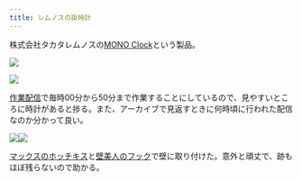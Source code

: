 ```yaml
---
title: レムノスの掛時計
---
```

株式会社タカタレムノスの[MONO Clock](https://www.amazon.co.jp/dp/B004UIT8BK)という製品。

![](https://lh3.googleusercontent.com/docs/ADP-6oG0EaJ5YO0oSUquJMkGNGjdWhIbn9I0q_d9hYv9RNrtM2kGgT0WQOvCfTCWiQMXC_pwtLF5blXKGEqapjOmwrO-N8AHEcVQE_saUtlppnGsgbQpp5UC_ud3BQFXRiYq50dY-406dxrKDn3TlPnGw_Sr7Y7V2syUEyCWy-62lyhLGCrypbpkevXPL8h_OR9GjQZpKG1prTkCmsEBy7NieWD6RMT-vzJOW5DX5KGdLLI8r1JtSLCi0M_FtF256NF5Cm5wjqWNvHlateFSJtHYo3wvyyeI7qCcS26RksxfuFgk-VbdvpQ8-Kw5zTo5HC9oKRF8_XXqvDDvexB-Wlrr8zQHwbJmuozbzqS87SUguAEckvSjkBOWsQYbLOWIfXOjz-ZnPY-s745MeogGaQlMKGqMP-DBHHn6IO-8-Kirz8I0vewt_-8YKyFRDj4bF8M8s0wppdA7_-qKx98kcBz-HnG2vPaDYUWDDC-xNGPQFs-o8KpouqxYwvyvP4wGvsFALc4EqW3IKELRVc0fVXXj4RAh1dOa_91uRZC91PO5v0KosXsYtHNV5CCIGUDdMHho5EgEiCCqLOp1-ELXTCukG7ZjPS1G4rRfIggtwNUCur2kkSCagq7W8RW48ZfmBELB83wKUB5VjP13Xmb02rbCUqd1GXnS-1V5FLXaJ2_iDXXRVlpZq52l1_zcEhfhIddfZ4p4lMgq43w9d_16j0OG7GxsZXBt9M1YBp-fEgCrGqy2SUB2wJWUsyrBw_nvKinlaZMC7OHjU5jwplK78TP6q4mj5eEkcNK09DPRNf9Nu58Ak4hxgMOrk3n61WFlFhfth0wmY80dHfkrkoeKdTwHFZOL2Gblax3gNgofbw2b2Q6mF3mScc74pn7TUOLm6TXET4wrY-aMNYhBdzZiUYg6FDmAB3KhDk1cnTvKh4IhvtxWLpBrn2R-En0DGyseW-IBH86vU-2tyARiZKpWKbu_a47LV2jnCZpK9UqaEnxlHwD1QwjyCopFnXQZ2c1-lhIBXohsexTELXK2iTqtTskjwXViVdwXObCzLYZBkO3x8DKOn3KEax9lAd4kyec9HQNprNSzTevuMBZOYSEYuOv3lQrVpnDK4ms3Fl0L5j0R8Aay-nSIgJOlSF4criiLn0PZln7UyExHzPEmNc1NgwBCiv642P52qQwf_SxjOB8HeUD3NGZN6iocAAVPQcHI38WEEvzY9i-vKk60HfT3EaWc9mE752hHo_t6qT-Kn2npWD0BVy4P)

![](https://lh3.googleusercontent.com/docs/ADP-6oEB-Y4R5wTL2D6locBFk8snbZ99QkGGf1AOihamuYZkKTru-95RyIJeAqOb-9fSiS_koQg_H78_q5TfZG908h01PiNikRlqZlQVEb9HKxH8fxBzRjgfVEpj5c0iyQcr4JYNp160fHPNTbaVIBQnp41q2DBpt99cyTPjyQ2EIjlCXJ2WmJXe8Tm3RXS1jnn-7Qo1yTTc2o2nEPrKobNQ4YzOfZmPxXm8ACyE-JrNxod8UNFkvc5W1MPuE_gBaBpEV2GJXHaWBsAWvUKcx08P__eAZyzTOXNR08ztZSRCQ5eEV0fTkiW8aG5WlKk5Y5V497dhBPa5qcVuTz3fRFX8sdjzKv_eT3NQx3O7HvG_nqDRZPaYzsjb0UFHOjI9tSPDaotT8enu7gwhJYTqC5a1Uo4SuPT3V8G8TFIjxfx3ZvqBK2gWxeF69qmiIL2-YMbXKM6Hh7asJKI4PqWa7upmYSPpM9nZAPsVsaSQzabwcM_j0p8eieysorv_5-QiHRblVyJx7bHfVWL6iEmQmRKkhrqbFFEBLkfq2PFHM_yaDdv1AAPDQO4faJCmV3VsSqjk4B2JXyjRVOlRsVXyjhilPdm-KDCGPqbqHj82j3Z2ygeXUl85GD6bzqc04EEFQaR0GOfzF5QaJGNuIeXF0bq1diJK2Sv27BwfOlobaImURAgJYee33jbYC3e5m5YNXMoelIBgobLlw9ERUjktMfFOAvNf7GBWo5hHvHdsV2NFZwwBPAfklXGwL_vQJBdmZWKYIMgS-1w8rF0OywOP0Fv63rmpuNsOsqdoiOMeEk5QAyowYqVdDUF0OeAK27tLUgg0vc_BW2twXxfoTVbjxQyy9B6bmqS0ruLEyOQDBGdJTyJmHQanZ2Z_Oi2hJQaeRAYeOA_FTlRJzLxYwf7bXe9yFXXPvLTqpKEGrhKjHlvHQ5kQbkpvkspMJjW51rIeTXehU2lLK88CBY_JcVnAaASNNOvpv9__g4EOb94HXMcKDDPBhxcAQemLgqp7wZKXNyyak7yjHwNGCkkBHr2wkOr7T7rIycZs1dqjVgtt6fOKDyaWpDPB05WtgXlQZLRU5CqlTrqGB2G_V2yu1VoMrIBW9oReT9vwoHzGDqws0lq4-oYvxXU4p1Qqt8S8AttfsmzdaByeTWiSBwrfuHF3epKPHrL8o7Q3ckZ_jP6mqdB6qpDu7SixbTBmEinh6LUnU5HWEm6HAzAqetOJ0Pq4Nj0m-e6vVbrM64AG85V7qKu3pC9ofRGa)

[作業配信](https://www.youtube.com/channel/UC5s-KpSDGzxWPWNv94PnJHw)で毎時00分から50分まで作業することにしているので、見やすいところに時計があると捗る。また、アーカイブで見返すときに何時頃に行われた配信なのか分かって良い。

![](https://lh3.googleusercontent.com/docs/ADP-6oGVlsdNMk6rQgA7usOmvEYrqScJhbncGZNPPMqAnmlW4gfUaFJyPdvsitepJ3E5uWP12pj4mDH3gKIE8z4QLTIx9kEXUSMqIykjk1Rm5Z_f5uKZIyVLA1w1vCFBX2qwGqmgzJ_WSGiPfD1vBJnjllz9jBsB_IvKJ1ZvxonxD192ZNbXELKsPPBIsmYvel5H4ex-dywSug33Z2AoGMJxdTfK4UMybRZfpwqbtFgFio03TnksDzOmxuG_d0GPHh3Wug2J1UfAp0YDbXSIxTTTHJrC_EZCAKDUbXT6zW0JfB0T6HSxvq_sj9Y_CKiKD2ImBO7eqDtlSUIfLEHTBLUUTSUUL2-jJjOl8eYfmuTcGviv5rjAZhkO_kxbWd4lq7eIpADQBL0QY_C5Vxp-qY98Mlyhk0xNNOb1fS2oVbNYHiYzX_xWA3hh6706NSyfRWskqLgYJWzsU3gfqvLe9evJ6CXnlKnNmf1bToKli5IvpPoGnHxhScbzCAsOjtQv9c2dLsN03Bhof6kByuBo-wHfvJBdQhSA_2onTaYoNNV1122X4zWT65jYu5Ttq86fvvUxMC_Fbyze0w_MzPt-uq76-fIsfBiRsrOB7z29YETvufRRmIZwGTvPNjLDdUqpMBeuqadRxuNzOIafpPbv9GQYd21oxB2qBKjnDD_lAzYp53H8K66qyAqc8j5nbv8J-dTFjhaaSXq6DF7gEhFrQeLz-5CyPnsq-rODzR7RhGhKAoRAKnu-_HsAw_afLLd-BAjzXRUG-CVWk2c4S34ZcPYuerY7TJYmJsdPFkXIp5e69K8kMTqx5CTBr_kWrqLEHALfCUH0RJqWIx80cz4Bjx3dPRgKiaZXSUTBPAi-B3_YfK0t17rIqdcfVEFyDAOQ7eZQW-RCzcXsBBsnygc10RrvvjQR6zGUL7yJz1N3u0jYGfWmIq15ugxbc4A-lZJFXHlh2o1tIoZngTB-R2gz4f6vxf8U7ge01dymIgKtwt4MME7t7dwljEmLqnywdJN8b3-a6jBG7dyWtIpAyKe3IVcVv2gxxg-ABmcDSYdeuqhTuKyCK7q8GFMH3ofwMilvKTlzzqjSE5JN2b40VF9HXLuZu5-7W52tCVOxajYRX9eSeYjn998hqaHC4T9CiTxFdnNwO7Gm69SapmaZeexF0SCRMtQ0q34sNMvCaSrPlfnupe6jOueaeIxyWM9BnVS9K1nHd2bTR1sW_aElAz-o3no7R1X9PPQHxAvWOulQP_KrPrE-Hhee)![](https://lh3.googleusercontent.com/docs/ADP-6oE8onuk-8thZjZaJYcVFqCKAcgXxENHF32OGKy5ah1ZW0GrUEJyigsj8foPtHrRh7LcPFO5QxAPJDjdvrwJN2SF4MzQIo6Pk4WU2WsgRnYYMcn6dcJPxGwf1iqQOWDEwIrdeenFoOIQ3ErpZmQ5kyA4OKa72C72-B8182ozctN2xfEI69wFgOQ039OgsMen3SmcIaNNLymEU2nP13zSH6wXemaaZp7bfYxW-DFDETW7b6hLBE5-DYBZX0PwXTF43dOVsm78oNWQAg40fJ5N2S-bhygu48iNpYkfb1gmpagpxhp2z2Z9S-p8jomzzyA2TNzUFzhTRVASHDieBF6_ehAGLvW09BVE-GyBjU88nuHmcIutEpPR0HwD43NOy34pH_UnSubh8uI-dLINzyMSrBG2wNpHHz3xrpC1DjN_KHagbMkh-GEs_NyM49rctmv8aZXsNw7d5tzSQ1Pdskk2QzB1LT4lr-09jQyuaAspwIE7Q6JBYNsqVbzN2RXXBLvEuieuDOgTsLilVsUQo-ZsNzVXcLqxHUJswMDMlHXIt3oNJSYlaX3kl3nyIMZoeXkX0FlV7Qqh0BmOUcIcQEfETE9odVAbjTzPOxSG8whbdNgQsxerTY4pnCMRZy3rJgm23uWE7wbruFfUWhZGYXgL8BfukBcNj7CBudekdmxyWA0ZL2W7JBI3te-jL0grnokHyJllMw7yZk-pMrznWm2UXD2udNwjRfV7Pvb4IjoKB75639TYFfgQ4LMWX-Qz9O0Ta7RS43Ht7SbfnjWtRCPbQzVtdG_MLP8yHbVK-5ucWz5YRb0AwcnsZbvTd_Y-oDFz0ThNqJvoZ8VYmdVPeGExzvTEe3xZC4Tvbw6qx7_dxza7JnhXBSr1vy7igNN-8IpUrZcKymK7FE-SLknuF0f-1OlmwXLoozeuwazlrm7Js7Mih2y5hrYCDWTKzs-BBcRiSGVLpuded7KUIkP93TManMz_Z1MA-rBPgrBVMQ6bnS4BEzUrq18yR9HP_wgWNwrbWVhdePLTbwhPCa1BS7JpfIA13pFX2el8c6qg8ndzaCLx6ua-Kox3oppeUKd1C1eFrf-1iDSb0RYCl_KTp5j7F11s4AAmzh5-67G3bv0GBUGb5jth5IdV23HY1xX0fAy56l3647kXVVpm9vlKHLHSjVipO0AvgxvvshxL-wsQUMafSULIVeNJbUqlQFaRWkWHPslfs72YUCjCsIvzJlsQrgaM7dyCfoi5qCzMZaYHnY9BNhNP)

[マックスのホッチキス](https://www.amazon.co.jp/dp/B000O9WRWG)と[壁美人のフック](https://www.amazon.co.jp/dp/B00CU78TDG)で壁に取り付けた。意外と頑丈で、跡もほぼ残らないので助かる。
